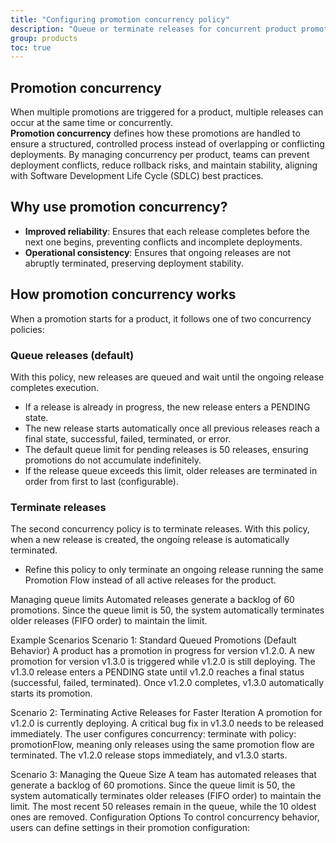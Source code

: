 ```yaml
---
title: "Configuring promotion concurrency policy"
description: "Queue or terminate releases for concurrent product promotions"
group: products
toc: true
---
```


## Promotion concurrency

When multiple promotions are triggered for a product, multiple releases can occur at the same time or concurrently.  
**Promotion concurrency** defines how these promotions are handled to ensure a structured, controlled process instead of overlapping or conflicting deployments.
By managing concurrency per product, teams can prevent deployment conflicts, reduce rollback risks, and maintain stability, aligning with Software Development Life Cycle (SDLC) best practices.

## Why use promotion concurrency?
* **Improved reliability**: Ensures that each release completes before the next one begins, preventing conflicts and incomplete deployments.
* **Operational consistency**: Ensures that ongoing releases are not abruptly terminated, preserving deployment stability.

## How promotion concurrency works
When a promotion starts for a product, it follows one of two concurrency policies:

### Queue releases (default)
With this policy, new releases are queued and wait until the ongoing release completes execution.
* If a release is already in progress, the new release enters a PENDING state.
* The new release starts automatically once all previous releases reach a final state, successful, failed, terminated, or error.
* The default queue limit for pending releases is 50 releases, ensuring promotions do not accumulate indefinitely.
* If the release queue exceeds this limit, older releases are terminated in order from first to last (configurable).

### Terminate releases
The second concurrency policy is to terminate releases. With this policy, when a new release is created, the ongoing release is automatically terminated.  
* Refine this policy to only terminate an ongoing release running the same Promotion Flow instead of all active releases for the product.

Managing queue limits
Automated releases generate a backlog of 60 promotions.
Since the queue limit is 50, the system automatically terminates older releases (FIFO order) to maintain the limit.




Example Scenarios
Scenario 1: Standard Queued Promotions (Default Behavior)
A product has a promotion in progress for version v1.2.0.
A new promotion for version v1.3.0 is triggered while v1.2.0 is still deploying.
The v1.3.0 release enters a PENDING state until v1.2.0 reaches a final status (successful, failed, terminated).
Once v1.2.0 completes, v1.3.0 automatically starts its promotion.

Scenario 2: Terminating Active Releases for Faster Iteration
A promotion for v1.2.0 is currently deploying.
A critical bug fix in v1.3.0 needs to be released immediately.
The user configures concurrency: terminate with policy: promotionFlow, meaning only releases using the same promotion flow are terminated.
The v1.2.0 release stops immediately, and v1.3.0 starts.

Scenario 3: Managing the Queue Size
A team has automated releases that generate a backlog of 60 promotions.
Since the queue limit is 50, the system automatically terminates older releases (FIFO order) to maintain the limit.
The most recent 50 releases remain in the queue, while the 10 oldest ones are removed.
Configuration Options
To control concurrency behavior, users can define settings in their promotion configuration: